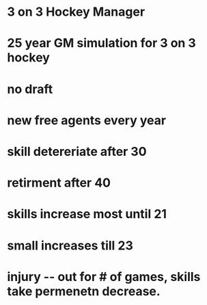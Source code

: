 # 3 on 3 Hockey Manager
 
# 25 year GM simulation for 3 on 3 hockey

# no draft

# new free agents every year

# skill detereriate after 30

# retirment after 40

# skills increase most until 21

# small increases till 23

# injury -- out for # of games, skills take permenetn decrease.


